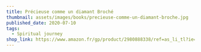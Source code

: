```yaml
---
title: Précieuse comme un diamant Broché
thumbnail: assets/images/books/precieuse-comme-un-diamant-broche.jpg
published_date: 2020-07-10
tags:
  - Spiritual journey
shop_link: https://www.amazon.fr/gp/product/2980888338/ref=as_li_tl?ie=UTF8&camp=1642&creative=6746&creativeASIN=2980888338&linkCode=as2&tag=aliapourvous-21&linkId=ea17579c597f5a9865d130317c6e9d7f
---
```

